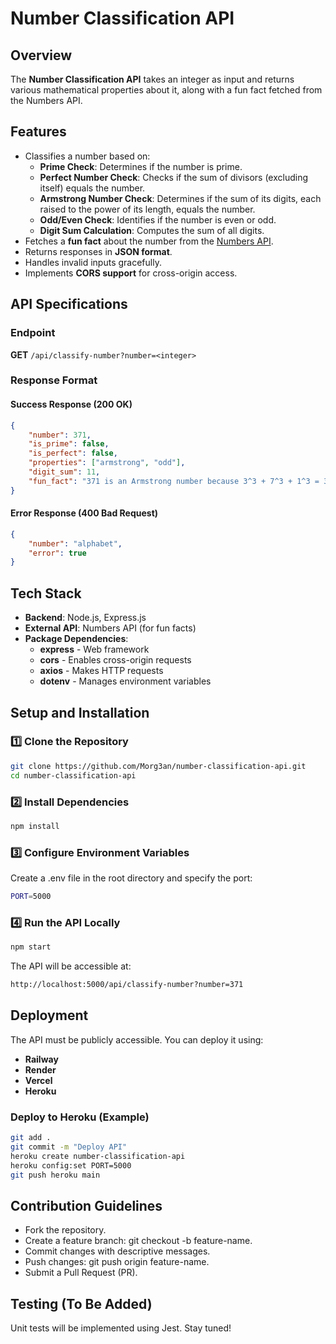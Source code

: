 # Number Classification API

## Overview
The **Number Classification API** takes an integer as input and returns various mathematical properties about it, along with a fun fact fetched from the Numbers API.

## Features
- Classifies a number based on:
  - **Prime Check**: Determines if the number is prime.
  - **Perfect Number Check**: Checks if the sum of divisors (excluding itself) equals the number.
  - **Armstrong Number Check**: Determines if the sum of its digits, each raised to the power of its length, equals the number.
  - **Odd/Even Check**: Identifies if the number is even or odd.
  - **Digit Sum Calculation**: Computes the sum of all digits.
- Fetches a **fun fact** about the number from the [Numbers API](http://numbersapi.com/).
- Returns responses in **JSON format**.
- Handles invalid inputs gracefully.
- Implements **CORS support** for cross-origin access.

## API Specifications
### Endpoint
**GET** `/api/classify-number?number=<integer>`

### Response Format
#### **Success Response (200 OK)**
```json
{
    "number": 371,
    "is_prime": false,
    "is_perfect": false,
    "properties": ["armstrong", "odd"],
    "digit_sum": 11,
    "fun_fact": "371 is an Armstrong number because 3^3 + 7^3 + 1^3 = 371"
}
```
#### **Error Response (400 Bad Request)**
```json
{
    "number": "alphabet",
    "error": true
}
```

## Tech Stack
- **Backend**: Node.js, Express.js
- **External API**: Numbers API (for fun facts)
- **Package Dependencies**:
    - **express** - Web framework
    - **cors** - Enables cross-origin requests
    - **axios** - Makes HTTP requests
    - **dotenv** - Manages environment variables

## Setup and Installation
### 1️⃣ Clone the Repository
```bash
git clone https://github.com/Morg3an/number-classification-api.git
cd number-classification-api
```

### 2️⃣ Install Dependencies
```bash
npm install
```

### 3️⃣ Configure Environment Variables
Create a .env file in the root directory and specify the port:
```bash
PORT=5000
```

### 4️⃣ Run the API Locally
```bash
npm start
```
The API will be accessible at:
```bash
http://localhost:5000/api/classify-number?number=371
```

## Deployment
The API must be publicly accessible. You can deploy it using:

- **Railway**
- **Render**
- **Vercel**
- **Heroku**

### Deploy to Heroku (Example)
```bash
git add .
git commit -m "Deploy API"
heroku create number-classification-api
heroku config:set PORT=5000
git push heroku main
```

## Contribution Guidelines
- Fork the repository.
- Create a feature branch: git checkout -b feature-name.
- Commit changes with descriptive messages.
- Push changes: git push origin feature-name.
- Submit a Pull Request (PR).

## Testing (To Be Added)
Unit tests will be implemented using Jest. Stay tuned!